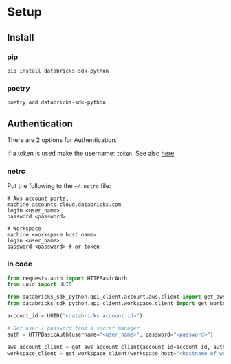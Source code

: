 # Setup

## Install

### pip

```shell
pip install databricks-sdk-python
```

### poetry
```shell
poetry add databricks-sdk-python
```

## Authentication

There are 2 options for Authentication.

If a token is used make the username: `token`. See also [here](https://docs.databricks.com/dev-tools/api/latest/authentication.html)

### netrc

Put the following to the `~/.netrc` file:
```
# Aws account portal
machine accounts.cloud.databricks.com
login <user_name>
password <password>

# Workspace
machine <workspace host name>
login <user_name>
password <password> # or token
```

### in code

```python
from requests.auth import HTTPBasicAuth
from uuid import UUID

from databricks_sdk_python.api_client.account.aws.client import get_aws_account_client
from databricks_sdk_python.api_client.workspace.client import get_workspace_client

account_id = UUID("<databricks account id>")

# Get user / password from a secret manager
auth = HTTPBasicAuth(username="<user_name>", password="<password>")

aws_account_client = get_aws_account_client(account_id=account_id, auth=auth)
workspace_client = get_workspace_client(workspace_host="<hostname of workspace>", auth=auth)
```
